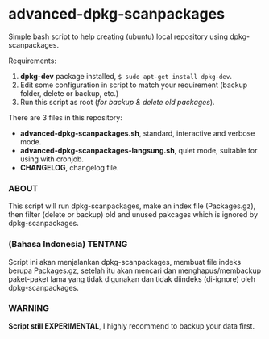 advanced-dpkg-scanpackages
==========================

Simple bash script to help creating (ubuntu) local repository using dpkg-scanpackages.

Requirements:
  1. **dpkg-dev** package installed, `$ sudo apt-get install dpkg-dev`.
  2. Edit some configuration in script to match your requirement (backup folder, delete or backup, etc.)
  3. Run this script as root (*for backup & delete old packages*).

There are 3 files in this repository:
  * **advanced-dpkg-scanpackages.sh**, standard, interactive and verbose mode.
  * **advanced-dpkg-scanpackages-langsung.sh**, quiet mode, suitable for using with cronjob.
  * **CHANGELOG**, changelog file.

### ABOUT
This script will run dpkg-scanpackages, make an index file (Packages.gz), then filter (delete or backup) old and unused pakcages which is ignored by dpkg-scanpackages.

### (Bahasa Indonesia) TENTANG
Script ini akan menjalankan dpkg-scanpackages, membuat file indeks berupa Packages.gz, setelah itu akan mencari dan menghapus/membackup paket-paket lama yang tidak digunakan dan tidak diindeks (di-ignore) oleh dpkg-scanpackages.

### WARNING
**Script still EXPERIMENTAL**, I highly recommend to backup your data first.
